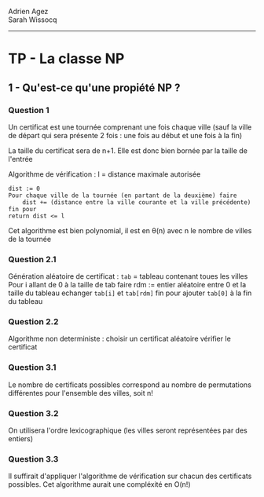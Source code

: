 Adrien Agez <br/>
Sarah Wissocq

----

# TP - La classe NP

## 1 - Qu'est-ce qu'une propiété NP ?

### Question 1
Un certificat est une tournée comprenant une fois chaque ville (sauf la ville de départ qui sera présente 2 fois : une fois au début et une fois à la fin)

La taille du certificat sera de n+1. Elle est donc bien bornée par la taille de l'entrée

Algorithme de vérification :
    l = distance maximale autorisée
    
    dist := 0
    Pour chaque ville de la tournée (en partant de la deuxième) faire
        dist += (distance entre la ville courante et la ville précédente)
    fin pour
    return dist <= l

Cet algorithme est bien polynomial, il est en θ(n) avec n le nombre de villes de la tournée

### Question 2.1
Génération aléatoire de certificat :
    `tab` = tableau contenant toues les villes
    Pour i allant de 0 à la taille de tab faire
        rdm := entier aléatoire entre 0 et la taille du tableau
        echanger `tab[i]` et `tab[rdm]`
    fin pour
    ajouter `tab[0]` à la fin du tableau


### Question 2.2
Algorithme non deterministe : 
    choisir un certificat aléatoire
    vérifier le certificat

### Question 3.1
Le nombre de certificats possibles correspond au nombre de permutations différentes pour l'ensemble des villes, soit n!

### Question 3.2
On utilisera l'ordre lexicographique (les villes seront représentées par des entiers)


### Question 3.3
Il suffirait d'appliquer l'algorithme de vérification sur chacun des certificats possibles. 
Cet algorithme aurait une compléxité en O(n!)
